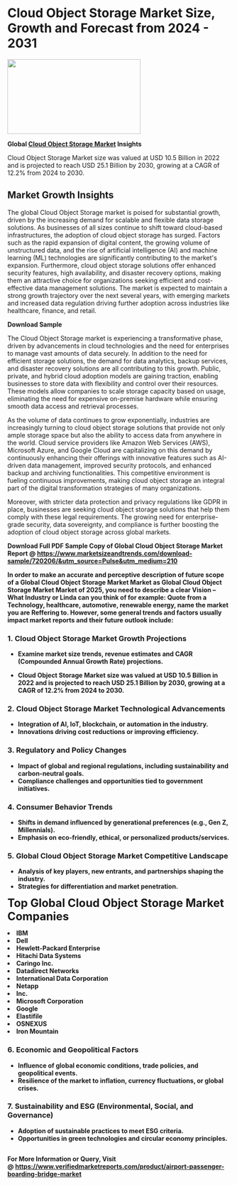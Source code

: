 <H1>Cloud Object Storage Market Size, Growth and Forecast from 2024 - 2031</H1><img class="aligncenter size-medium wp-image-584254" src="https://thirdeyenews.in/wp-content/uploads/2024/09/Global-Market-Research-300x168.jpeg" alt="" width="300" height="168" /><p><strong>Global&nbsp;<a href="https://www.marketsizeandtrends.com/download-sample/720206/&amp;utm_source=Pulse&amp;utm_medium=210">Cloud Object Storage Market</a> Insights</strong></p><p>Cloud Object Storage Market size was valued at USD 10.5 Billion in 2022 and is projected to reach USD 25.1 Billion by 2030, growing at a CAGR of 12.2% from 2024 to 2030.</p><p><h2>Market Growth Insights</h2> <p>The global Cloud Object Storage market is poised for substantial growth, driven by the increasing demand for scalable and flexible data storage solutions. As businesses of all sizes continue to shift toward cloud-based infrastructures, the adoption of cloud object storage has surged. Factors such as the rapid expansion of digital content, the growing volume of unstructured data, and the rise of artificial intelligence (AI) and machine learning (ML) technologies are significantly contributing to the market's expansion. Furthermore, cloud object storage solutions offer enhanced security features, high availability, and disaster recovery options, making them an attractive choice for organizations seeking efficient and cost-effective data management solutions. The market is expected to maintain a strong growth trajectory over the next several years, with emerging markets and increased data regulation driving further adoption across industries like healthcare, finance, and retail.</p> <p><strong>Download Sample</strong></p> <p>The Cloud Object Storage market is experiencing a transformative phase, driven by advancements in cloud technologies and the need for enterprises to manage vast amounts of data securely. In addition to the need for efficient storage solutions, the demand for data analytics, backup services, and disaster recovery solutions are all contributing to this growth. Public, private, and hybrid cloud adoption models are gaining traction, enabling businesses to store data with flexibility and control over their resources. These models allow companies to scale storage capacity based on usage, eliminating the need for expensive on-premise hardware while ensuring smooth data access and retrieval processes.</p> <p>As the volume of data continues to grow exponentially, industries are increasingly turning to cloud object storage solutions that provide not only ample storage space but also the ability to access data from anywhere in the world. Cloud service providers like Amazon Web Services (AWS), Microsoft Azure, and Google Cloud are capitalizing on this demand by continuously enhancing their offerings with innovative features such as AI-driven data management, improved security protocols, and enhanced backup and archiving functionalities. This competitive environment is fueling continuous improvements, making cloud object storage an integral part of the digital transformation strategies of many organizations.</p> <p>Moreover, with stricter data protection and privacy regulations like GDPR in place, businesses are seeking cloud object storage solutions that help them comply with these legal requirements. The growing need for enterprise-grade security, data sovereignty, and compliance is further boosting the adoption of cloud object storage across global markets.</p> <p><strong></p><p><span class=""><strong>Download Full PDF Sample Copy of Global Cloud Object Storage Market Report</strong> @ <a href="https://www.marketsizeandtrends.com/download-sample/720206/&amp;utm_source=Pulse&amp;utm_medium=210" target="_blank">https://www.marketsizeandtrends.com/download-sample/720206/&amp;utm_source=Pulse&amp;utm_medium=210</a></span></p><p>In order to make an accurate and perceptive description of future scope of a Global&nbsp;Cloud Object Storage Market Market as Global&nbsp;Cloud Object Storage Market Market of 2025, you need to describe a clear Vision &ndash; What Industry or Linda can you think of for example: Quote from a Technology, healthcare, automotive, renewable energy, name the market you are Reffering to. However, some general trends and factors usually impact market reports and their future outlook include:</p><h3>1.&nbsp;<strong>Cloud Object Storage Market Growth Projections</strong></h3><ul><li>Examine market size trends, revenue estimates and CAGR (Compounded Annual Growth Rate) projections.</li><li><p>Cloud Object Storage Market size was valued at USD 10.5 Billion in 2022 and is projected to reach USD 25.1 Billion by 2030, growing at a CAGR of 12.2% from 2024 to 2030.</p></li></ul><h3>2.&nbsp;<strong>Cloud Object Storage Market Technological Advancements</strong></h3><ul><li>Integration of AI, IoT, blockchain, or automation in the industry.</li><li>Innovations driving cost reductions or improving efficiency.</li></ul><h3>3.&nbsp;<strong>Regulatory and Policy Changes</strong></h3><ul><li>Impact of global and regional regulations, including sustainability and carbon-neutral goals.</li><li>Compliance challenges and opportunities tied to government initiatives.</li></ul><h3>4.&nbsp;<strong>Consumer Behavior Trends</strong></h3><ul><li>Shifts in demand influenced by generational preferences (e.g., Gen Z, Millennials).</li><li>Emphasis on eco-friendly, ethical, or personalized products/services.</li></ul><h3>5.&nbsp;<strong>Global Cloud Object Storage Market Competitive Landscape</strong></h3><ul><li>Analysis of key players, new entrants, and partnerships shaping the industry.</li><li>Strategies for differentiation and market penetration.</li></ul><p data-pm-slice="1 1 []"><span style="color: inherit; font-family: inherit; font-size: 25px;">Top Global Cloud Object Storage Market Companies</span></p><div class="" data-test-id=""><p><li>IBM</li><li> Dell</li><li> Hewlett-Packard Enterprise</li><li> Hitachi Data Systems</li><li> Caringo Inc.</li><li> Datadirect Networks</li><li> International Data Corporation</li><li> Netapp</li><li> Inc.</li><li> Microsoft Corporation</li><li> Google</li><li> Elastifile</li><li> OSNEXUS</li><li> Iron Mountain</li></p></div><h3>6.&nbsp;<strong>Economic and Geopolitical Factors</strong></h3><ul><li>Influence of global economic conditions, trade policies, and geopolitical events.</li><li>Resilience of the market to inflation, currency fluctuations, or global crises.</li></ul><h3>7.&nbsp;<strong>Sustainability and ESG (Environmental, Social, and Governance)</strong></h3><ul><li>Adoption of sustainable practices to meet ESG criteria.</li><li>Opportunities in green technologies and circular economy principles.</li></ul><h2><strong style="font-size: 14px;">For More Information or Query, Visit @&nbsp;</strong><a style="background-color: #ffffff; font-size: 14px;" href="https://www.marketsizeandtrends.com/report/cloud-object-storage-market/" target="_blank">https://www.verifiedmarketreports.com/product/airport-passenger-boarding-bridge-market</a></h2>
